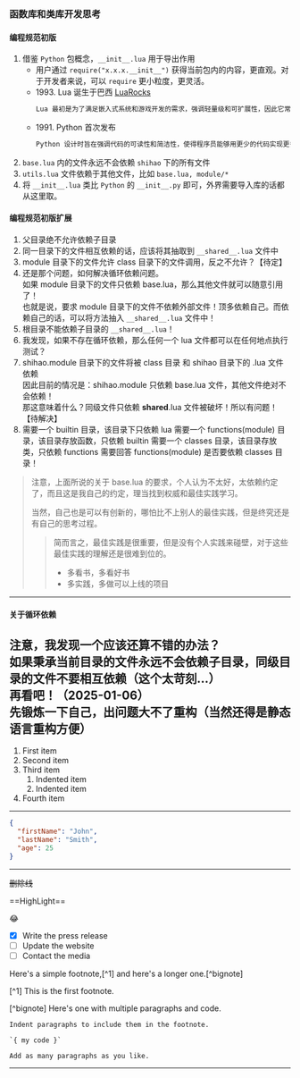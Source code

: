 ### 函数库和类库开发思考

#### 编程规范初版

1. 借鉴 `Python` 包概念，`__init__.lua` 用于导出作用
    - 用户通过 `require("x.x.x.__init__")` 获得当前包内的内容，更直观。对于开发者来说，可以 `require` 更小粒度，更灵活。
    - 1993\. Lua 诞生于巴西 [LuaRocks][1]
      ```txt
      Lua 最初是为了满足嵌入式系统和游戏开发的需求，强调轻量级和可扩展性，因此它常常被用作脚本语言嵌入到其他应用程序中。
      ```
    - 1991\. Python 首次发布
      ```txt
      Python 设计时旨在强调代码的可读性和简洁性，使得程序员能够用更少的代码实现更多的功能。它用于多种应用场景，包 括网络开发、数据分析、人工智能等。
      ```
2. `base.lua` 内的文件永远不会依赖 `shihao` 下的所有文件
3. `utils.lua` 文件依赖于其他文件，比如 `base.lua, module/*`
4. 将 `__init__.lua` 类比 `Python` 的 `__init__.py` 即可，外界需要导入库的话都从这里取。

#### 编程规范初版扩展
1. 父目录绝不允许依赖子目录
2. 同一目录下的文件相互依赖的话，应该将其抽取到 `__shared__.lua` 文件中
3. module 目录下的文件允许 class 目录下的文件调用，反之不允许？【待定】
4. 还是那个问题，如何解决循环依赖问题。  <br>
   如果 module 目录下的文件只依赖 base.lua，那么其他文件就可以随意引用了！  <br>
   也就是说，要求 module 目录下的文件不依赖外部文件！顶多依赖自己。而依赖自己的话，可以将方法抽入 `__shared__.lua` 文件中！  <br>
5. 根目录不能依赖子目录的 `__shared__.lua`！
6. 我发现，如果不存在循环依赖，那么任何一个 lua 文件都可以在任何地点执行测试？
7. shihao.module 目录下的文件将被 class 目录 和 shihao 目录下的 .lua 文件依赖  <br>
   因此目前的情况是：shihao.module 只依赖 base.lua 文件，其他文件绝对不会依赖！  <br>
   那这意味着什么？同级文件只依赖 __shared__.lua 文件被破坏！所以有问题！【待解决】  <br>
8. 需要一个 builtin 目录，该目录下只依赖 lua
   需要一个 functions(module) 目录，该目录存放函数，只依赖 builtin
   需要一个 classes 目录，该目录存放类，只依赖 functions
   需要回答 functions(module) 是否要依赖 classes 目录！ 

> 注意，上面所说的关于 base.lua 的要求，个人认为不太好，太依赖约定了，而且这是我自己的约定，理当找到权威和最佳实践学习。
>
> 当然，自己也是可以有创新的，哪怕比不上别人的最佳实践，但是终究还是有自己的思考过程。
>
> > 简而言之，最佳实践是很重要，但是没有个人实践来碰壁，对于这些最佳实践的理解还是很难到位的。
> > - 多看书，多看好书
> > - 多实践，多做可以上线的项目
---

#### 关于循环依赖

**注意**，我发现一个应该**还算不错**的办法？  <br>
如果秉承当前目录的文件永远不会依赖子目录，同级目录的文件不要相互依赖（这个太苛刻...）  <br>
再看吧！（2025-01-06）  <br>
先锻炼一下自己，出问题大不了重构（当然还得是静态语言重构方便）  <br>
---

1. First item
2. Second item
3. Third item
    1. Indented item
    2. Indented item
4. Fourth item
---

```json
{
  "firstName": "John",
  "lastName": "Smith",
  "age": 25
}
```
---

~~删除线~~

==HighLight==

:joy:

- [x] Write the press release
- [ ] Update the website
- [ ] Contact the media

Here's a simple footnote,[^1] and here's a longer one.[^bignote]

[^1] This is the first footnote.

[^bignote] Here's one with multiple paragraphs and code.

    Indent paragraphs to include them in the footnote.

    `{ my code }`

    Add as many paragraphs as you like.

---

[1]: https://luarocks.org/